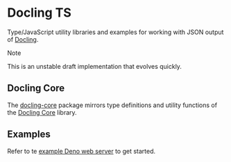 # Docling TS

Type/JavaScript utility libraries and examples for working with JSON output of [Docling](https://github.com/DS4SD/docling).

> [!NOTE]
> This is an unstable draft implementation that evolves quickly.

## Docling Core

The [docling-core](/docling-core) package mirrors type definitions and utility functions of the [Docling Core](https://github.com/DS4SD/docling-core) library.

## Examples

Refer to te [example Deno web server](https://github.com/DS4SD/docling-ts/examples) to get started.
